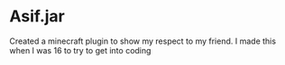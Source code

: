 # Asif.jar
Created a minecraft plugin to show my respect to my friend. I made this when I was 16 to try to get into coding

